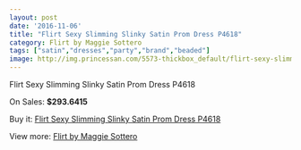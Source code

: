 ```yaml
---
layout: post
date: '2016-11-06'
title: "Flirt Sexy Slimming Slinky Satin Prom Dress P4618"
category: Flirt by Maggie Sottero
tags: ["satin","dresses","party","brand","beaded"]
image: http://img.princessan.com/5573-thickbox_default/flirt-sexy-slimming-slinky-satin-prom-dress-p4618.jpg
---
```

Flirt Sexy Slimming Slinky Satin Prom Dress P4618

On Sales: **$293.6415**
<a href="https://www.princessan.com/en/flirt-by-maggie-sottero/2544-flirt-sexy-slimming-slinky-satin-prom-dress-p4618.html"><amp-img layout="responsive" width="600" height="600" src="//img.princessan.com/5573-thickbox_default/flirt-sexy-slimming-slinky-satin-prom-dress-p4618.jpg" alt="Flirt Sexy Slimming Slinky Satin Prom Dress P4618 0" /></a>
<a href="https://www.princessan.com/en/flirt-by-maggie-sottero/2544-flirt-sexy-slimming-slinky-satin-prom-dress-p4618.html"><amp-img layout="responsive" width="600" height="600" src="//img.princessan.com/5574-thickbox_default/flirt-sexy-slimming-slinky-satin-prom-dress-p4618.jpg" alt="Flirt Sexy Slimming Slinky Satin Prom Dress P4618 1" /></a>

Buy it: [Flirt Sexy Slimming Slinky Satin Prom Dress P4618](https://www.princessan.com/en/flirt-by-maggie-sottero/2544-flirt-sexy-slimming-slinky-satin-prom-dress-p4618.html "Flirt Sexy Slimming Slinky Satin Prom Dress P4618")

View more: [Flirt by Maggie Sottero](https://www.princessan.com/en/20-flirt-by-maggie-sottero "Flirt by Maggie Sottero")